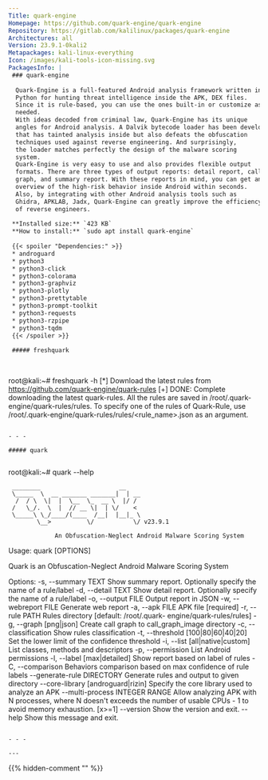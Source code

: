 ```yaml
---
Title: quark-engine
Homepage: https://github.com/quark-engine/quark-engine
Repository: https://gitlab.com/kalilinux/packages/quark-engine
Architectures: all
Version: 23.9.1-0kali2
Metapackages: kali-linux-everything 
Icon: /images/kali-tools-icon-missing.svg
PackagesInfo: |
 ### quark-engine
 
  Quark-Engine is a full-featured Android analysis framework written in
  Python for hunting threat intelligence inside the APK, DEX files.
  Since it is rule-based, you can use the ones built-in or customize as
  needed.
  With ideas decoded from criminal law, Quark-Engine has its unique
  angles for Android analysis. A Dalvik bytecode loader has been developed
  that has tainted analysis inside but also defeats the obfuscation
  techniques used against reverse engineering. And surprisingly,
  the loader matches perfectly the design of the malware scoring
  system.
  Quark-Engine is very easy to use and also provides flexible output
  formats. There are three types of output reports: detail report, call
  graph, and summary report. With these reports in mind, you can get an
  overview of the high-risk behavior inside Android within seconds.
  Also, by integrating with other Android analysis tools such as
  Ghidra, APKLAB, Jadx, Quark-Engine can greatly improve the efficiency
  of reverse engineers.
 
 **Installed size:** `423 KB`  
 **How to install:** `sudo apt install quark-engine`  
 
 {{< spoiler "Dependencies:" >}}
 * androguard
 * python3
 * python3-click
 * python3-colorama
 * python3-graphviz
 * python3-plotly
 * python3-prettytable
 * python3-prompt-toolkit
 * python3-requests
 * python3-rzpipe
 * python3-tqdm
 {{< /spoiler >}}
 
 ##### freshquark
 
 
 ```
 root@kali:~# freshquark -h
 [*] Download the latest rules from https://github.com/quark-engine/quark-rules
 [+] DONE: Complete downloading the latest quark-rules.
 All the rules are saved in /root/.quark-engine/quark-rules/rules.
 To specify one of the rules of Quark-Rule, use /root/.quark-engine/quark-rules/rules/<rule_name>.json as an argument.
 ```
 
 - - -
 
 ##### quark
 
 
 ```
 root@kali:~# quark --help
 
     ________                      __
     \_____  \  __ _______ _______|  | __
      /  / \  \|  |  \__  \_  __ \  |/ /
     /   \_/.  \  |  // __ \|  | \/    <
     \_____\ \_/____/(____  /__|  |__|_ \
            \__>          \/           \/ v23.9.1
     
                 An Obfuscation-Neglect Android Malware Scoring System
                 
 Usage: quark [OPTIONS]
 
   Quark is an Obfuscation-Neglect Android Malware Scoring System
 
 Options:
   -s, --summary TEXT              Show summary report. Optionally specify the
                                   name of a rule/label
   -d, --detail TEXT               Show detail report. Optionally specify the
                                   name of a rule/label
   -o, --output FILE               Output report in JSON
   -w, --webreport FILE            Generate web report
   -a, --apk FILE                  APK file  [required]
   -r, --rule PATH                 Rules directory  [default: /root/.quark-
                                   engine/quark-rules/rules]
   -g, --graph [png|json]          Create call graph to call_graph_image
                                   directory
   -c, --classification            Show rules classification
   -t, --threshold [100|80|60|40|20]
                                   Set the lower limit of the confidence
                                   threshold
   -i, --list [all|native|custom]  List classes, methods and descriptors
   -p, --permission                List Android permissions
   -l, --label [max|detailed]      Show report based on label of rules
   -C, --comparison                Behaviors comparison based on max confidence
                                   of rule labels
   --generate-rule DIRECTORY       Generate rules and output to given directory
   --core-library [androguard|rizin]
                                   Specify the core library used to analyze an
                                   APK
   --multi-process INTEGER RANGE   Allow analyzing APK with N processes, where
                                   N doesn't exceeds the number of usable CPUs
                                   - 1 to avoid memory exhaustion.  [x>=1]
   --version                       Show the version and exit.
   --help                          Show this message and exit.
 ```
 
 - - -
 
---
```

{{% hidden-comment "<!--Do not edit anything above this line-->" %}}
